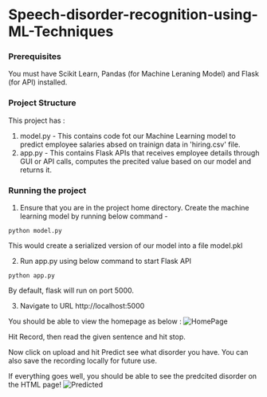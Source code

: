 # Speech-disorder-recognition-using-ML-Techniques

### Prerequisites
You must have Scikit Learn, Pandas (for Machine Leraning Model) and Flask (for API) installed.

### Project Structure
This project has :
1. model.py - This contains code fot our Machine Learning model to predict employee salaries absed on trainign data in 'hiring.csv' file.
2. app.py - This contains Flask APIs that receives employee details through GUI or API calls, computes the precited value based on our model and returns it.

### Running the project
1. Ensure that you are in the project home directory. Create the machine learning model by running below command -
```
python model.py
```
This would create a serialized version of our model into a file model.pkl

2. Run app.py using below command to start Flask API
```
python app.py
```
By default, flask will run on port 5000.

3. Navigate to URL http://localhost:5000

You should be able to view the homepage as below :
![HomePage](https://github.com/11swathi/speech-disorder-recognition-using-ML-Techniques/blob/main/HomePage.png)

Hit Record, then read the given sentence and hit stop.

Now click on upload and hit Predict see what disorder you have. You can also save the recording locally for future use.

If everything goes well, you should  be able to see the predcited disorder on the HTML page!
![Predicted](https://github.com/11swathi/speech-disorder-recognition-using-ML-Techniques/blob/main/MianPage.png)


